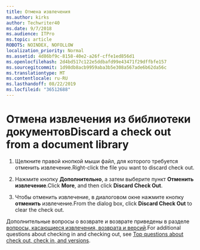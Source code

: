 ```yaml
---
title: Отмена извлечения
ms.author: kirks
author: Techwriter40
ms.date: 9/7/2018
ms.audience: ITPro
ms.topic: article
ROBOTS: NOINDEX, NOFOLLOW
localization_priority: Normal
ms.assetid: 4d86bf9c-8158-40e2-a26f-cffe1ed856d1
ms.openlocfilehash: 2d4bd517c122e5ddbafd99e43471f29dffbfe157
ms.sourcegitcommit: 1d98db8acb9959aba3b5e308a567ade6b62da56c
ms.translationtype: MT
ms.contentlocale: ru-RU
ms.lasthandoff: 08/22/2019
ms.locfileid: "36512688"
---
```

# <a name="discard-a-check-out-from-a-document-library"></a><span data-ttu-id="d8a55-102">Отмена извлечения из библиотеки документов</span><span class="sxs-lookup"><span data-stu-id="d8a55-102">Discard a check out from a document library</span></span>

1. <span data-ttu-id="d8a55-103">Щелкните правой кнопкой мыши файл, для которого требуется отменить извлечение.</span><span class="sxs-lookup"><span data-stu-id="d8a55-103">Right-click the file you want to discard check out.</span></span>
    
2. <span data-ttu-id="d8a55-104">Нажмите кнопку **Дополнительно**, а затем выберите пункт **Отменить извлечение**.</span><span class="sxs-lookup"><span data-stu-id="d8a55-104">Click **More**, and then click **Discard Check Out**.</span></span> 
    
3. <span data-ttu-id="d8a55-105">Чтобы отменить извлечение, в диалоговом окне нажмите кнопку **отменить** извлечение.</span><span class="sxs-lookup"><span data-stu-id="d8a55-105">From the dialog box, click **Discard Check Out** to clear the check out.</span></span> 
    
<span data-ttu-id="d8a55-106">Дополнительные вопросы о возврате и возврате приведены в разделе [вопросы, касающиеся извлечения, возврата и версий](https://go.microsoft.com/fwlink/?linkid=2018786).</span><span class="sxs-lookup"><span data-stu-id="d8a55-106">For additional questions about checking in and checking out, see [Top questions about check out, check in, and versions](https://go.microsoft.com/fwlink/?linkid=2018786).</span></span>
  

